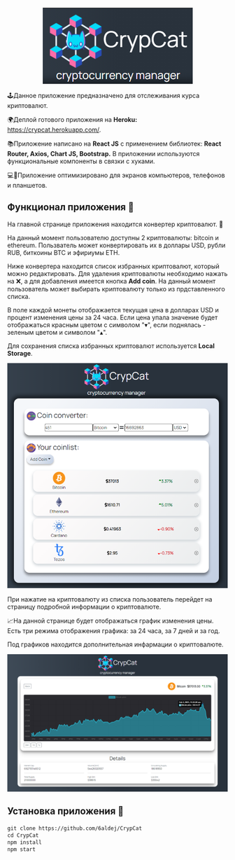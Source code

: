   <p align="center">
    <img src="https://github.com/6aldej/ImagesForProjects/blob/master/CrypCat/logo.png" alt="logo"/>
   </p>
   
  🕹Данное приложение предназначено для отслеживания курса криптовалют.
  
  🌍Деплой готового приложения на **Heroku:** <https://crypcat.herokuapp.com/>.  
  
  📚Приложение написано на **React JS** с применением библиотек: **React Router, Axios, Chart JS, Bootstrap.** В приложении используются функциональные компоненты в связки с хуками.
  
  💻📱Приложение оптимизировано для экранов компьютеров, телефонов и планшетов.
 
 ## Функционал приложения 🎢
 
 На главной странице приложения находится конвертер криптовалют. 💱
 
 На данный момент пользователю доступны 2 криптовалюты: bitcoin и ethereum. Пользватель может конвертировать их
 в доллары USD, рубли RUB, биткоины BTC и эфириумы ETH.
 
 Ниже конвертера находится список избранных криптовалют, который можно редактировать. Для удаления криптовалюты необходимо нажать на ❌, а для добавления имеется кнопка
 **Add coin**. На данный момент пользователь может выбирать криптовалюту только из прдставленного списка.
 
 В поле каждой монеты отображается текущая цена в долларах USD и процент изменения цены за 24 часа. Если цена упала значение будет отображаться красным цветом с символом "▾", 
 если поднялась - зеленым цветом и символом "▴".
 
 Для сохранения списка избранных криптовалют используется **Local Storage**.
 
 <p align="center">
    <img src="https://github.com/6aldej/ImagesForProjects/blob/master/CrypCat/1.png" alt="1"/>
  </p>
  
  При нажатие на криптовалюту из списка пользователь перейдет на страницу подробной информации о криптовалюте. 
  
  📈На данной странице будет отображаться график изменения цены. 
  Есть три режима отображения графика: за 24 часа, за 7 дней и за год.
  
  Под графиков находится дополнительная инфармации о криптовалюте.
   
  <p align="center">
    <img src="https://github.com/6aldej/ImagesForProjects/blob/master/CrypCat/2.png" alt="2"/>
  </p>

 ## Установка приложения 🚀

    git clone https://github.com/6aldej/CrypCat
    cd CrypCat
    npm install
    npm start
